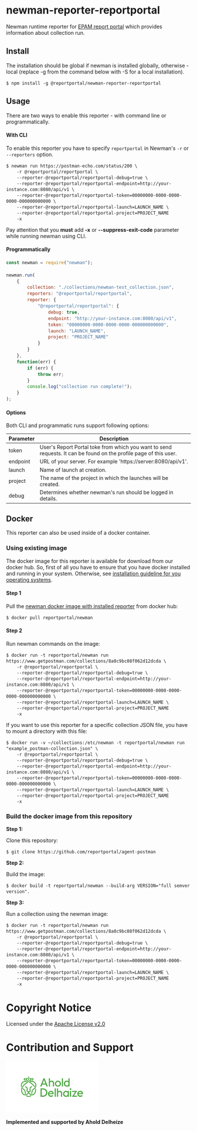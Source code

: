 # newman-reporter-reportportal

Newman runtime reporter for [EPAM report portal](https://github.com/reportportal/reportportal) which provides information about collection run.

## Install

The installation should be global if newman is installed globally, otherwise - local (replace -g from the command below with -S for a local installation).

```console
$ npm install -g @reportportal/newman-reporter-reportportal
```

## Usage

There are two ways to enable this reporter - with command line or programmatically.

#### With CLI

To enable this reporter you have to specify `reportportal` in Newman's `-r` or `--reporters` option.

```console
$ newman run https://postman-echo.com/status/200 \
    -r @reportportal/reportportal \
    --reporter-@reportportal/reportportal-debug=true \
    --reporter-@reportportal/reportportal-endpoint=http://your-instance.com:8080/api/v1 \
    --reporter-@reportportal/reportportal-token=00000000-0000-0000-0000-000000000000 \
    --reporter-@reportportal/reportportal-launch=LAUNCH_NAME \
    --reporter-@reportportal/reportportal-project=PROJECT_NAME
    -x
```

Pay attention that you **must** add **-x** or **--suppress-exit-code** parameter while running newman using CLI.

#### Programmatically

```javascript
const newman = require("newman");

newman.run(
    {
        collection: "./collections/newman-test_collection.json",
        reporters: "@reportportal/reportportal",
        reporter: {
            "@reportportal/reportportal": {
                debug: true,
                endpoint: "http://your-instance.com:8080/api/v1",
                token: "00000000-0000-0000-0000-000000000000",
                launch: "LAUNCH_NAME",
                project: "PROJECT_NAME"
            }
        }
    },
    function(err) {
        if (err) {
            throw err;
        }
        console.log("collection run complete!");
    }
);
```

#### Options

Both CLI and programmatic runs support following options:

| Parameter | Description                                                                                                       |
| --------- | ----------------------------------------------------------------------------------------------------------------- |
| token     | User's Report Portal toke from which you want to send requests. It can be found on the profile page of this user. |
| endpoint  | URL of your server. For example 'https://server:8080/api/v1'.                                                     |
| launch    | Name of launch at creation.                                                                                       |
| project   | The name of the project in which the launches will be created.                                                    |
| debug     | Determines whether newman's run should be logged in details.                                                      |

## Docker

This reporter can also be used inside of a docker container.

### Using existing image

The docker image for this reporter is available for download from our docker hub. So, first of all you have to ensure that you have docker installed and running in your system. Otherwise, see <a href="https://docs.docker.com/installation/" target="_blank">installation guideline for
you operating systems</a>.

#### Step 1

Pull the <a href="https://hub.docker.com/r/reportportal/newman" target="_blank">newman docker image with installed reporter</a> from docker hub:

```console
$ docker pull reportportal/newman
```

#### Step 2

Run newman commands on the image:

```console
$ docker run -t reportportal/newman run https://www.getpostman.com/collections/8a0c9bc08f062d12dcda \
    -r @reportportal/reportportal \
    --reporter-@reportportal/reportportal-debug=true \
    --reporter-@reportportal/reportportal-endpoint=http://your-instance.com:8080/api/v1 \
    --reporter-@reportportal/reportportal-token=00000000-0000-0000-0000-000000000000 \
    --reporter-@reportportal/reportportal-launch=LAUNCH_NAME \
    --reporter-@reportportal/reportportal-project=PROJECT_NAME
    -x
```

If you want to use this reporter for a specific collection JSON file, you have to mount a directory with this file:

```console
$ docker run -v ~/collections:/etc/newman -t reportportal/newman run "example_postman-collection.json" \
    -r @reportportal/reportportal \
    --reporter-@reportportal/reportportal-debug=true \
    --reporter-@reportportal/reportportal-endpoint=http://your-instance.com:8080/api/v1 \
    --reporter-@reportportal/reportportal-token=00000000-0000-0000-0000-000000000000 \
    --reporter-@reportportal/reportportal-launch=LAUNCH_NAME \
    --reporter-@reportportal/reportportal-project=PROJECT_NAME
    -x
```

### Build the docker image from this repository

**Step 1:**

Clone this repository:

```console
$ git clone https://github.com/reportportal/agent-postman
```

**Step 2:**

Build the image:

```console
$ docker build -t reportportal/newman --build-arg VERSION="full semver version".
```

**Step 3:**

Run a collection using the newman image:

```console
$ docker run -t reportportal/newman run https://www.getpostman.com/collections/8a0c9bc08f062d12dcda \
    -r @reportportal/reportportal \
    --reporter-@reportportal/reportportal-debug=true \
    --reporter-@reportportal/reportportal-endpoint=http://your-instance.com:8080/api/v1 \
    --reporter-@reportportal/reportportal-token=00000000-0000-0000-0000-000000000000 \
    --reporter-@reportportal/reportportal-launch=LAUNCH_NAME \
    --reporter-@reportportal/reportportal-project=PROJECT_NAME
    -x
```

# Copyright Notice

Licensed under the [Apache License v2.0](LICENSE)

# Contribution and Support

<img src="img/ahold-delhaize-logo-green.jpg" width="250">

**Implemented and supported by Ahold Delheize**
